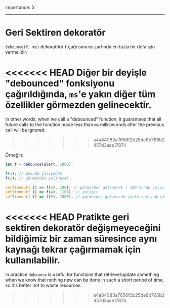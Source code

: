 importance: 5

---

# Geri Sektiren dekoratör

`debounce(f, ms)` dekoratörü `f` çağrısına `ms` zarfında en fazla bir defa izin vermelidir.

<<<<<<< HEAD
Diğer bir deyişle "debounced" fonksiyonu çağırıldığında, `ms`'e yakın diğer tüm özellikler görmezden gelinecektir.
=======
In other words, when we call a "debounced" function, it guarantees that all future calls to the function made less than `ms` milliseconds after the previous call will be ignored.
>>>>>>> a4a84083a7656f2b25de8b766b2457d3aae17874

Örneğin:

```js no-beautify
let f = debounce(alert, 1000);

f(1); // Anında çalışacak
f(2); // görmezden gelinecek

setTimeout( () => f(3), 100); // görmezden gelinecek ( 100 ms'de çalıştığından )
setTimeout( () => f(4), 1100); // çalışır
setTimeout( () => f(5), 1500); // görmezden gelinecek çünkü son çağrıdan itibaren 1000ms'den az bir zaman geçmiştir.
```

<<<<<<< HEAD
Pratikte geri sektiren dekoratör değişmeyeceğini bildiğimiz bir zaman süresince aynı kaynağı tekrar çağırmamak için kullanılabilir.
=======
In practice `debounce` is useful for functions that retrieve/update something when we know that nothing new can be done in such a short period of time, so it's better not to waste resources.
>>>>>>> a4a84083a7656f2b25de8b766b2457d3aae17874
